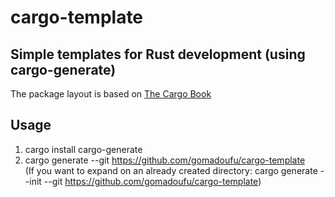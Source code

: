 # cargo-template

## Simple templates for Rust development (using cargo-generate)

The package layout is based on [The Cargo Book][1]

[1]: https://doc.rust-lang.org/cargo/guide/project-layout.html

## Usage
1. cargo install cargo-generate
2. cargo generate --git https://github.com/gomadoufu/cargo-template  
(If you want to expand on an already created directory:
cargo generate --init --git https://github.com/gomadoufu/cargo-template)
